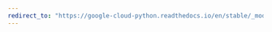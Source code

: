 ```yaml
---
redirect_to: "https://google-cloud-python.readthedocs.io/en/stable/_modules/google/cloud/firestore_v1beta1/query.html"
---
```

